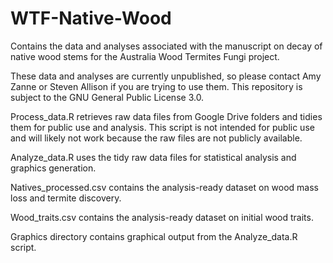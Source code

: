 # WTF-Native-Wood
Contains the data and analyses associated with the manuscript on decay of native wood stems for the Australia Wood Termites Fungi project.

These data and analyses are currently unpublished, so please contact Amy Zanne or Steven Allison if you are trying to use them. This repository is subject to the GNU General Public License 3.0.

Process_data.R retrieves raw data files from Google Drive folders and tidies them for public use and analysis. This script is not intended for public use and will likely not work because the raw files are not publicly available.

Analyze_data.R uses the tidy raw data files for statistical analysis and graphics generation.

Natives_processed.csv contains the analysis-ready dataset on wood mass loss and termite discovery.

Wood_traits.csv contains the analysis-ready dataset on initial wood traits.

Graphics directory contains graphical output from the Analyze_data.R script.
